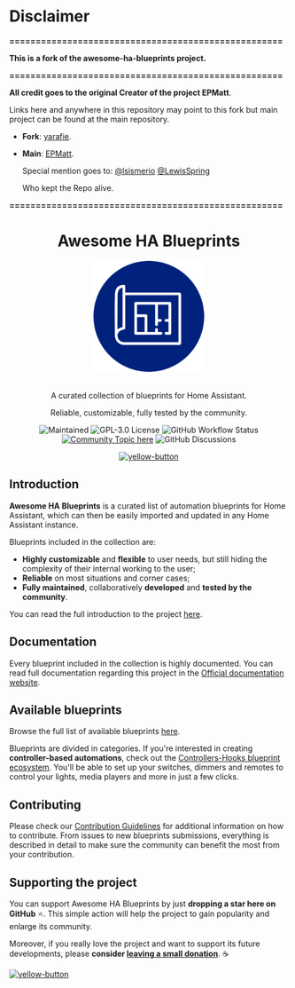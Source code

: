 <div align="left">

# Disclaimer

**====================================================**

**This is a fork of the awesome-ha-blueprints project.**

**====================================================**

**All credit goes to the original Creator of the project EPMatt**.

Links here and anywhere in this repository may point to this fork but main project can be found at the main repository.

- **Fork**: [yarafie](https://github.com/yarafie/awesome-ha-blueprints).
- **Main**: [EPMatt](https://github.com/EPMatt/awesome-ha-blueprints).

  Special mention goes to:
  [@lsismerio](https://github.com/lsismeiro)
  [@LewisSpring](https://github.com/LewisSpring)

  Who kept the Repo alive.

**====================================================**

</div>

<div align="center">

# Awesome HA Blueprints

<a href="https://epmatt.github.io/awesome-ha-blueprints/">
<img width=200 src="./awesome-ha-blueprints-logo.png"/>
</a>
<br/>
<br/>

A curated collection of blueprints for Home Assistant.

Reliable, customizable, fully tested by the community.

![Maintained](https://img.shields.io/badge/maintained-yes-brightgreen) ![GPL-3.0 License](https://img.shields.io/github/license/EPMatt/awesome-ha-blueprints) ![GitHub Workflow Status](https://img.shields.io/github/workflow/status/epmatt/awesome-ha-blueprints/Continuous%20Integration?label=checks%20and%20build) [![Community Topic here](https://img.shields.io/badge/home%20assistant%20forums-topic-blue)](https://community.home-assistant.io/t/awesome-ha-blueprints-a-curated-list-of-blueprints-easily-create-controller-based-automations-remotes-switches-for-controlling-lights-media-players-and-more/256687)
![GitHub Discussions](https://img.shields.io/github/discussions/EPMatt/awesome-ha-blueprints)

<a href="https://www.buymeacoffee.com/epmatt"><img width="150" alt="yellow-button" src="https://user-images.githubusercontent.com/30753195/133942263-5fef0166-4ab5-4529-b931-37b5d14f02bf.png"></a>

</div>

## Introduction

**Awesome HA Blueprints** is a curated list of automation blueprints for Home Assistant, which can then be easily imported and updated in any Home Assistant instance.

Blueprints included in the collection are:

- **Highly customizable** and **flexible** to user needs, but still hiding the complexity of their internal working to the user;
- **Reliable** on most situations and corner cases;
- **Fully maintained**, collaboratively **developed** and **tested by the community**.

You can read the full introduction to the project [here](https://epmatt.github.io/awesome-ha-blueprints/docs/introduction).

## Documentation

Every blueprint included in the collection is highly documented. You can read full documentation regarding this project in the [Official documentation website](https://epmatt.github.io/awesome-ha-blueprints/).

## Available blueprints

Browse the full list of available blueprints [here](https://epmatt.github.io/awesome-ha-blueprints/docs/blueprints/).

Blueprints are divided in categories. If you're interested in creating **controller-based automations**, check out the [Controllers-Hooks blueprint ecosystem](https://epmatt.github.io/awesome-ha-blueprints/docs/controllers-hooks-ecosystem). You'll be able to set up your switches, dimmers and remotes to control your lights, media players and more in just a few clicks.

## Contributing

Please check our [Contribution Guidelines](https://github.com/EPMatt/awesome-ha-blueprints/blob/main/CONTRIBUTING.md) for additional information on how to contribute. From issues to new blueprints submissions, everything is described in detail to make sure the community can benefit the most from your contribution.

## Supporting the project

You can support Awesome HA Blueprints by just **dropping a star here on GitHub** :star:. This simple action will help the project to gain popularity and enlarge its community.

Moreover, if you really love the project and want to support its future developments, please **consider [leaving a small donation](https://www.buymeacoffee.com/epmatt)**. ☕

<a href="https://www.buymeacoffee.com/epmatt"><img width="150" alt="yellow-button" src="https://user-images.githubusercontent.com/30753195/133942263-5fef0166-4ab5-4529-b931-37b5d14f02bf.png"></a>
